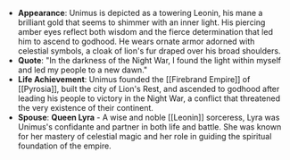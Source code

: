 
- **Appearance**: Unimus is depicted as a towering Leonin, his mane a brilliant gold that seems to shimmer with an inner light. His piercing amber eyes reflect both wisdom and the fierce determination that led him to ascend to godhood. He wears ornate armor adorned with celestial symbols, a cloak of lion's fur draped over his broad shoulders.
- **Quote**: "In the darkness of the Night War, I found the light within myself and led my people to a new dawn."
- **Life Achievement**: Unimus founded the [[Firebrand Empire]] of [[Pyrosia]], built the city of Lion's Rest, and ascended to godhood after leading his people to victory in the Night War, a conflict that threatened the very existence of their continent.
- **Spouse**: **Queen Lyra** - A wise and noble [[Leonin]] sorceress, Lyra was Unimus's confidante and partner in both life and battle. She was known for her mastery of celestial magic and her role in guiding the spiritual foundation of the empire.
